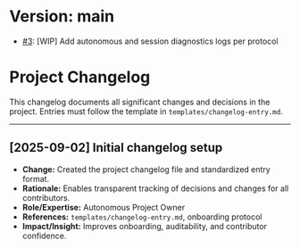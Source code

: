 # Version: main

* [#3](https://github.com/jcmrs/claude-ppms/pull/3): [WIP] Add autonomous and session diagnostics logs per protocol


# Project Changelog

This changelog documents all significant changes and decisions in the project.
Entries must follow the template in `templates/changelog-entry.md`.

---

## [2025-09-02] Initial changelog setup

- **Change:** Created the project changelog file and standardized entry format.
- **Rationale:** Enables transparent tracking of decisions and changes for all contributors.
- **Role/Expertise:** Autonomous Project Owner
- **References:** `templates/changelog-entry.md`, onboarding protocol
- **Impact/Insight:** Improves onboarding, auditability, and contributor confidence.